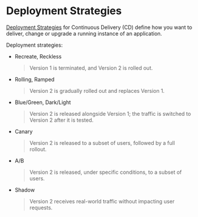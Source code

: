 # Deployment Strategies

[Deployment Strategies](https://cloud.google.com/architecture/application-deployment-and-testing-strategies) for Continuous Delivery (CD) define how you want to deliver, change or upgrade a running instance of an application.

Deployment strategies:

- Recreate, Reckless
  > Version 1 is terminated, and Version 2 is rolled out.

- Rolling, Ramped
  > Version 2 is gradually rolled out and replaces Version 1.

- Blue/Green, Dark/Light
  > Version 2 is released alongside Version 1; the traffic is switched to Version 2 after it is tested.

- Canary
  > Version 2 is released to a subset of users, followed by a full rollout.

- A/B
  > Version 2 is released, under specific conditions, to a subset of users.

- Shadow
  > Version 2 receives real-world traffic without impacting user requests.
